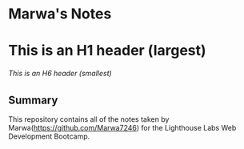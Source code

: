 # Marwa's Notes
# This is an H1 header (largest)
###### This is an H6 header (smallest)
## Summary 

This repository contains all of the notes taken by Marwa(https://github.com/Marwa7246) for the Lighthouse Labs Web Development Bootcamp.